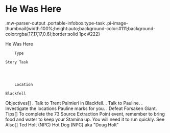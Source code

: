 # He Was Here

.mw-parser-output .portable-infobox.type-task .pi-image-thumbnail{width:100%;height:auto;background-color:#111;background-color:rgba(17,17,17,0.6);border:solid 1px #222}

He Was Here

	

	
		Type
	
	Story Task



	
		Location
	
	Blackfell






Objectives[]
. Talk to Trent Palmieri in Blackfell.
. Talk to Pauline.
. Investigate the locations Pauline marks for you.
. Defeat Forsaken Giant.
Tips[]
To complete the 73 Source Extraction Point event, remember to bring food and water to keep your Stamina up. You will need it to run quickly.
See Also[]
Ted Holt (NPC)
Hot Dog (NPC) aka "Doug Holt"
